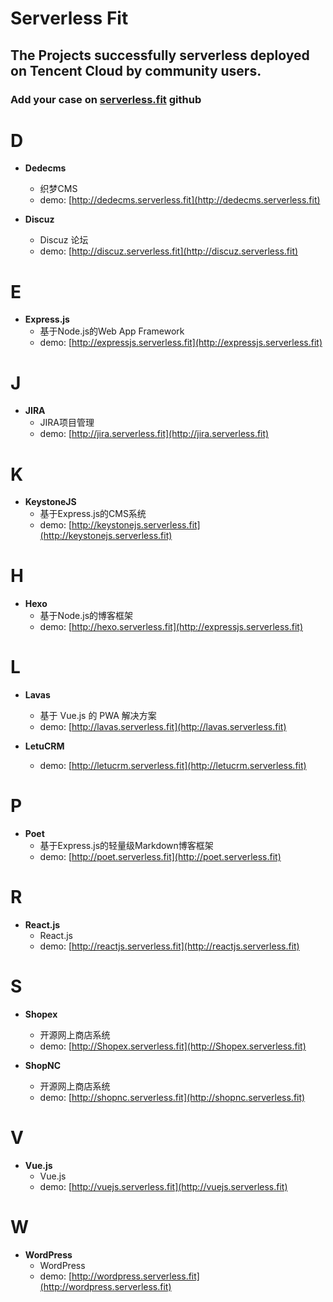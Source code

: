 

# Serverless Fit
## The Projects successfully **serverless** deployed on Tencent Cloud by community users.
### Add your case on [serverless.fit](https://github.com/wangjunjie/serverless.fit) github

# D
+ **Dedecms**
  + 织梦CMS
  + demo: [http://dedecms.serverless.fit](http://dedecms.serverless.fit)
	
+ **Discuz**
  + Discuz 论坛
  + demo: [http://discuz.serverless.fit](http://discuz.serverless.fit)

# E
+ **Express.js**
  + 基于Node.js的Web App Framework
  + demo: [http://expressjs.serverless.fit](http://expressjs.serverless.fit)
	
# J
+ **JIRA**
  + JIRA项目管理
  + demo: [http://jira.serverless.fit](http://jira.serverless.fit)
	
# K
+ **KeystoneJS**
  + 基于Express.js的CMS系统
  + demo: [http://keystonejs.serverless.fit](http://keystonejs.serverless.fit)


# H
+ **Hexo**
  + 基于Node.js的博客框架
  + demo: [http://hexo.serverless.fit](http://expressjs.serverless.fit)

# L
+ **Lavas**
  + 基于 Vue.js 的 PWA 解决方案
  + demo: [http://lavas.serverless.fit](http://lavas.serverless.fit)

+ **LetuCRM**
  + demo: [http://letucrm.serverless.fit](http://letucrm.serverless.fit)
	
# P
+ **Poet**
  + 基于Express.js的轻量级Markdown博客框架
  + demo: [http://poet.serverless.fit](http://poet.serverless.fit)

# R
+ **React.js**
  + React.js
  + demo: [http://reactjs.serverless.fit](http://reactjs.serverless.fit)

# S
+ **Shopex**
  + 开源网上商店系统
  + demo: [http://Shopex.serverless.fit](http://Shopex.serverless.fit)

+ **ShopNC**
  + 开源网上商店系统
  + demo: [http://shopnc.serverless.fit](http://shopnc.serverless.fit)

# V
+ **Vue.js**
  + Vue.js
  + demo: [http://vuejs.serverless.fit](http://vuejs.serverless.fit)

# W
+ **WordPress**
  + WordPress
  + demo: [http://wordpress.serverless.fit](http://wordpress.serverless.fit)








